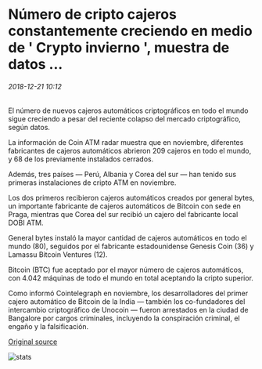 # Número de cripto cajeros constantemente creciendo en medio de ' Crypto invierno ', muestra de datos ...

###### 2018-12-21 10:12

El número de nuevos cajeros automáticos criptográficos en todo el mundo sigue creciendo a pesar del reciente colapso del mercado criptográfico, según datos.

La información de Coin ATM radar muestra que en noviembre, diferentes fabricantes de cajeros automáticos abrieron 209 cajeros en todo el mundo, y 68 de los previamente instalados cerrados.

Además, tres países — Perú, Albania y Corea del sur — han tenido sus primeras instalaciones de cripto ATM en noviembre.

Los dos primeros recibieron cajeros automáticos creados por general bytes, un importante fabricante de cajeros automáticos de Bitcoin con sede en Praga, mientras que Corea del sur recibió un cajero del fabricante local DOBI ATM.

General bytes instaló la mayor cantidad de cajeros automáticos en todo el mundo (80), seguidos por el fabricante estadounidense Genesis Coin (36) y Lamassu Bitcoin Ventures (12).

Bitcoin (BTC) fue aceptado por el mayor número de cajeros automáticos, con 4.042 máquinas de todo el mundo en total aceptando la cripto superior.

Como informó Cointelegraph en noviembre, los desarrolladores del primer cajero automático de Bitcoin de la India — también los co-fundadores del intercambio criptográfico de Unocoin — fueron arrestados en la ciudad de Bangalore por cargos criminales, incluyendo la conspiración criminal, el engaño y la falsificación.

[Original source](https://cointelegraph.com/news/number-of-crypto-atms-steadily-growing-amid-crypto-winter-data-shows)

![stats](https://c.statcounter.com/11760860/0/a89fa40b/1/ "stats")